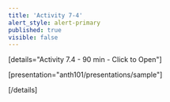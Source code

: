 ```yaml
---
title: 'Activity 7-4'
alert_style: alert-primary
published: true
visible: false
---
```


<!-- Title of the toggle goes between quotation marks. -->
[details="Activity 7.4 - 90 min - Click to Open"]

<!-- Enter content and instructions here. -->

[presentation="anth101/presentations/sample"]

[/details]  
